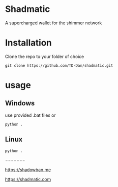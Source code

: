 # Shadmatic

A supercharged wallet for the shimmer network


# Installation

Clone the repo to your folder of choice
```
git clone https://github.com/TD-Dan/shadmatic.git
```

# usage
## Windows
use provided .bat files or 

```
python .
```
## Linux

```
python .
```

=======

https://shadowban.me

https://shadmatic.com
